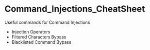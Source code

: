 # Command_Injections_CheatSheet
Useful commands for Command Injections

- Injection Operators
- Filtered Characters Bypass
- Blacklisted Command Bypass
